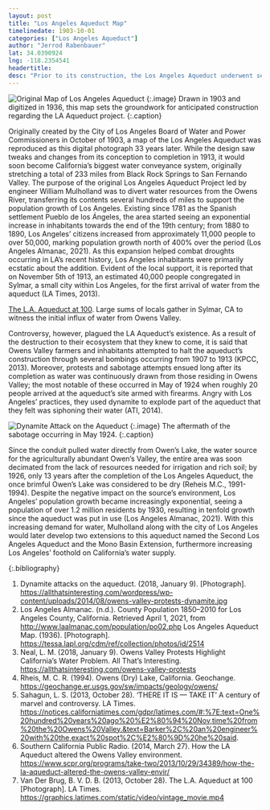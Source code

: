 ```yaml
---
layout: post
title: "Los Angeles Aqueduct Map"
timelinedate: 1903-10-01
categories: ["Los Angeles Aqueduct"]
author: "Jerrod Rabenbauer" 
lat: 34.0390924
lng: -118.2354541
headertitle: 
desc: "Prior to its construction, the Los Angeles Aqueduct underwent several revisions throughout architectural development; the original map illustrates its initial design."
---
```



![Original Map of Los Angeles Aqueduct](https://tessa.lapl.org/utils/ajaxhelper/?CISOROOT=photos&CISOPTR=2514&action=2&DMSCALE=60&DMWIDTH=177&DMHEIGHT=480&DMX=0&DMY=0&DMTEXT=&DMROTATE=0)
   {:.image} 
Drawn in 1903 and digitized in 1936, this map sets the groundwork for anticipated construction regarding the LA Aqueduct project.
   {:.caption} 

Originally created by the City of Los Angeles Board of Water and Power Commissioners in October of 1903, a map of the Los Angeles Aqueduct was reproduced as this digital photograph 33 years later. While the design saw tweaks and changes from its conception to completion in 1913, it would soon become California’s biggest water conveyance system, originally stretching a total of 233 miles from Black Rock Springs to San Fernando Valley. The purpose of the original Los Angeles Aqueduct Project led by engineer William Mulholland was to divert water resources from the Owens River, transferring its contents several hundreds of miles to support the population growth of Los Angeles. Existing since 1781 as the Spanish settlement Pueblo de los Ángeles, the area started seeing an exponential increase in inhabitants towards the end of the 19th century; from 1880 to 1890, Los Angeles’ citizens increased from approximately 11,000 people to over 50,000, marking population growth north of 400% over the period (Los Angeles Almanac, 2021). As this expansion helped combat droughts occurring in LA’s recent history, Los Angeles inhabitants were primarily ecstatic about the addition. Evident of the local support, it is reported that on November 5th of 1913, an estimated 40,000 people congregated in Sylmar, a small city within Los Angeles, for the first arrival of water from the aqueduct (LA Times, 2013). 


[The L.A. Aqueduct at 100](https://graphics.latimes.com/static/video/vintage_movie.mp4). Large sums of locals gather in Sylmar, CA to witness the initial influx of water from Owens Valley.


Controversy, however, plagued the LA Aqueduct’s existence. As a result of the destruction to their ecosystem that they knew to come, it is said that Owens Valley farmers and inhabitants attempted to halt the aqueduct’s construction through several bombings occurring from 1907 to 1913 (KPCC, 2013). Moreover, protests and sabotage attempts ensued long after its completion as water was continuously drawn from those residing in Owens Valley; the most notable of these occurred in May of 1924 when roughly 20 people arrived at the aqueduct’s site armed with firearms. Angry with Los Angeles’ practices, they used dynamite to explode part of the aqueduct that they felt was siphoning their water (ATI, 2014). 


![Dynamite Attack on the Aqueduct](https://allthatsinteresting.com/wordpress/wp-content/uploads/2014/08/owens-valley-protests-dynamite.jpg)
   {:.image} 
The aftermath of the sabotage occurring in May 1924. 
   {:.caption} 


Since the conduit pulled water directly from Owen’s Lake, the water source for the agriculturally abundant Owen’s Valley, the entire area was soon decimated from the lack of resources needed for irrigation and rich soil; by 1926, only 13 years after the completion of the Los Angeles Aqueduct, the once brimful Owen’s Lake was considered to be dry (Reheis M.C., 1991-1994). Despite the negative impact on the source’s environment, Los Angeles’ population growth became increasingly exponential, seeing a population of over 1.2 million residents by 1930, resulting in tenfold growth since the aqueduct was put in use (Los Angeles Almanac, 2021). With this increasing demand for water, Mulholland along with the city of Los Angeles would later develop two extensions to this aqueduct named the Second Los Angeles Aqueduct and the Mono Basin Extension, furthermore increasing Los Angeles’ foothold on California’s water supply.


{:.bibliography} 
1. Dynamite attacks on the aqueduct. (2018, January 9). [Photograph]. https://allthatsinteresting.com/wordpress/wp-content/uploads/2014/08/owens-valley-protests-dynamite.jpg
2. Los Angeles Almanac. (n.d.). County Population 1850–2010 for Los Angeles County, California. Retrieved April 1, 2021, from http://www.laalmanac.com/population/po02.php
Los Angeles Aqueduct Map. (1936). [Photograph].
https://tessa.lapl.org/cdm/ref/collection/photos/id/2514
3. Neal, L. M. (2018, January 9). Owens Valley Protests Highlight California’s Water Problem. All That’s Interesting. https://allthatsinteresting.com/owens-valley-protests
4. Rheis, M. C. R. (1994). Owens (Dry) Lake, California. Geochange. https://geochange.er.usgs.gov/sw/impacts/geology/owens/
5. Sahagun, L. S. (2013, October 28). ‘THERE IT IS — TAKE IT’ A century of marvel and controversy. LA Times. https://notices.californiatimes.com/gdpr/latimes.com/#:%7E:text=One%20hundred%20years%20ago%20%E2%80%94%20Nov,time%20from%20the%20Owens%20Valley.&text=Barker%2C%20an%20engineer%20with%20the,exact%20spot%2C%E2%80%9D%20he%20said.
6. Southern California Public Radio. (2014, March 27). How the LA Aqueduct altered the Owens Valley environment. https://www.scpr.org/programs/take-two/2013/10/29/34389/how-the-la-aqueduct-altered-the-owens-valley-envir/
7. Van Der Brug, B. V. D. B. (2013, October 28). The L.A. Aqueduct at 100 [Photograph]. LA Times. https://graphics.latimes.com/static/video/vintage_movie.mp4
